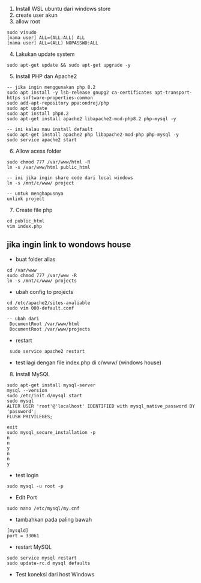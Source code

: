 1. Install WSL ubuntu dari windows store 
2. create user akun
3. allow root
```
sudo visudo
[nama user] ALL=(ALL:ALL) ALL
[nama user] ALL=(ALL) NOPASSWD:ALL
```
4. Lakukan update system
```
sudo apt-get update && sudo apt-get upgrade -y
```
5. Install PHP dan Apache2
```
-- jika ingin menggunakan php 8.2
sudo apt install -y lsb-release gnupg2 ca-certificates apt-transport-https software-properties-common
sudo add-apt-repository ppa:ondrej/php
sudo apt update
sudo apt install php8.2
sudo apt-get install apache2 libapache2-mod-php8.2 php-mysql -y

-- ini kalau mau install default
sudo apt-get install apache2 php libapache2-mod-php php-mysql -y
sudo service apache2 start
```
6. Allow acess folder
```
sudo chmod 777 /var/www/html -R
ln -s /var/www/html public_html

-- ini jika ingin share code dari local windows
ln -s /mnt/c/www/ project

-- untuk menghapusnya 
unlink project
```
7. Create file php
```
cd public_html
vim index.php
```
## jika ingin link to wondows house
- buat folder alias
```
cd /var/www
sudo chmod 777 /var/www -R
ln -s /mnt/c/www/ projects
```
- ubah config to projects
```
cd /etc/apache2/sites-avaliable
sudo vim 000-default.conf

-- ubah dari 
 DocumentRoot /var/www/html
 DocumentRoot /var/www/projects
```
- restart
```
 sudo service apache2 restart
```
- test lagi dengan file index.php di c/www/  (windows house)

8. Install MySQL
```
sudo apt-get install mysql-server
mysql --version
sudo /etc/init.d/mysql start
sudo mysql
ALTER USER 'root'@'localhost' IDENTIFIED with mysql_native_password BY 'password';
FLUSH PRIVILEGES;

exit
sudo mysql_secure_installation -p
n 
n 
y
n 
n
y
```
- test login
```
sudo mysql -u root -p
```
- Edit Port
```
sudo nano /etc/mysql/my.cnf
```
- tambahkan pada paling bawah
```
[mysqld]
port = 33061
```
- restart MySQL
```
sudo service mysql restart
sudo update-rc.d mysql defaults
```
- Test koneksi dari host Windows
